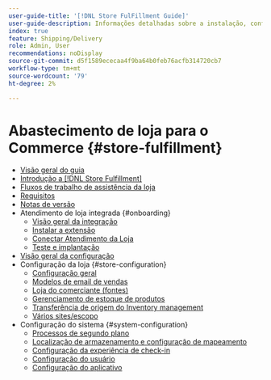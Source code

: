 ```yaml
---
user-guide-title: '[!DNL Store FulFillment Guide]'
user-guide-description: Informações detalhadas sobre a instalação, configuração e uso do Atendimento da loja para lojas Adobe Commerce.
index: true
feature: Shipping/Delivery
role: Admin, User
recommendations: noDisplay
source-git-commit: d5f1589ececaa4f9ba64b0feb76acfb314720cb7
workflow-type: tm+mt
source-wordcount: '79'
ht-degree: 2%

---
```



# Abastecimento de loja para o Commerce {#store-fulfillment}

- [Visão geral do guia](guide-overview.md)
- [Introdução a  [!DNL Store Fulfillment]](introduction.md)
- [Fluxos de trabalho de assistência da loja](store-assist-modules.md)
- [Requisitos](solution-requirements.md)
- [Notas de versão](release-notes.md)
- Atendimento de loja integrada {#onboarding}
   - [Visão geral da integração](onboard.md)
   - [Instalar a extensão](install.md)
   - [Conectar Atendimento da Loja](connect-set-up-service.md)
   - [Teste e implantação](test-and-deploy.md)
- [Visão geral da configuração](service-config-settings-overview.md)
- Configuração da loja {#store-configuration}
   - [Configuração geral](enable-general.md)
   - [Modelos de email de vendas](sales-emails.md)
   - [Loja do comerciante (fontes)](merchant-store-configuration.md)
   - [Gerenciamento de estoque de produtos](product-stock.md)
   - [Transferência de origem do Inventory management](inventory-stock-transfer.md)
   - [Vários sites/escopo](multi-site-and-scope-config.md)
- Configuração do sistema {#system-configuration}
   - [Processos de segundo plano](background-processes.md)
   - [Localização de armazenamento e configuração de mapeamento](store-location-map-provider-setup.md)
   - [Configuração da experiência de check-in](check-in-experience-setup.md)
   - [Configuração do usuário](user-setup.md)
   - [Configuração do aplicativo](app-setup.md)

